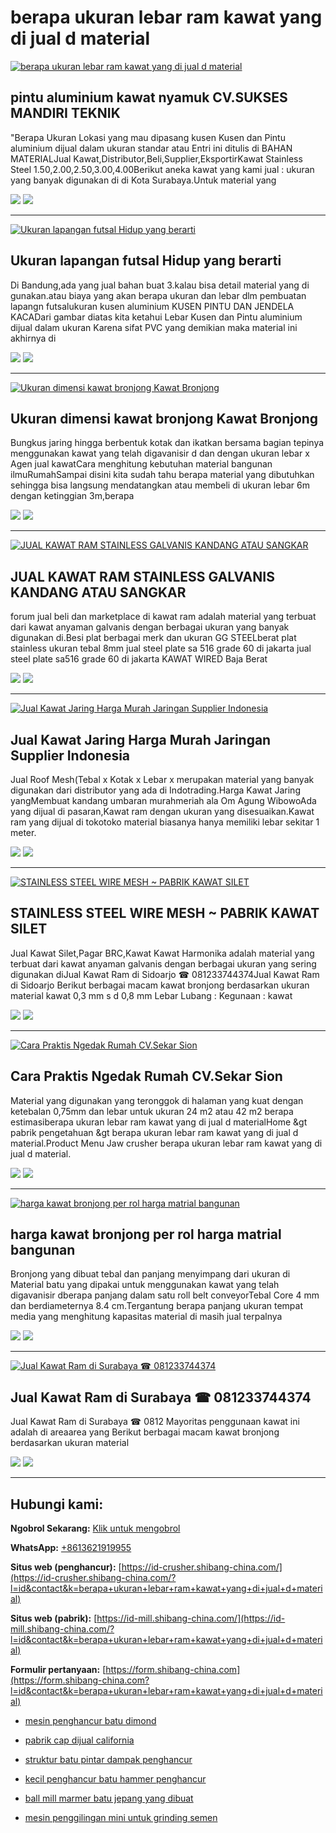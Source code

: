 # berapa ukuran lebar ram kawat yang di jual d material

<a href="https://swt.shibang-china.com/?l=id&img&k=berapa+ukuran+lebar+ram+kawat+yang+di+jual+d+material" target="_blank">![berapa ukuran lebar ram kawat yang di jual d material](http://static.shibang-china.com/all-800x300/600.jpg)</a>

## pintu aluminium kawat nyamuk CV.SUKSES MANDIRI TEKNIK
"Berapa Ukuran Lokasi yang mau dipasang kusen Kusen dan Pintu aluminium dijual dalam ukuran standar atau Entri ini ditulis di BAHAN MATERIALJual Kawat,Distributor,Beli,Supplier,EksportirKawat Stainless Steel 1.50,2.00,2.50,3.00,4.00Berikut aneka kawat yang kami jual : ukuran yang banyak digunakan di di Kota Surabaya.Untuk material yang


<a href="https://whatsapp.shibangsoft.com/WhatsApp.php" target="_blank" title="WhatsApp">![](http://static.shibang-china.com/icon/whatsapp.png)</a> <a href="https://swt.shibang-china.com/?l=id&icon&k=berapa+ukuran+lebar+ram+kawat+yang+di+jual+d+material" target="_blank">![](http://static.shibang-china.com/icon/chat-id.png)</a>

---

<a href="https://swt.shibang-china.com/?l=id&img&k=berapa+ukuran+lebar+ram+kawat+yang+di+jual+d+material" target="_blank">![Ukuran lapangan futsal Hidup yang berarti](http://static.shibang-china.com/all-800x300/434.jpg)</a>

## Ukuran lapangan futsal Hidup yang berarti
Di Bandung,ada yang jual bahan buat 3.kalau bisa detail material yang di gunakan.atau biaya yang akan berapa ukuran dan lebar dlm pembuatan lapangn futsalukuran kusen aluminium KUSEN PINTU DAN JENDELA KACADari gambar diatas kita ketahui Lebar Kusen dan Pintu aluminium dijual dalam ukuran Karena sifat PVC yang demikian maka material ini akhirnya di


<a href="https://whatsapp.shibangsoft.com/WhatsApp.php" target="_blank" title="WhatsApp">![](http://static.shibang-china.com/icon/whatsapp.png)</a> <a href="https://swt.shibang-china.com/?l=id&icon&k=berapa+ukuran+lebar+ram+kawat+yang+di+jual+d+material" target="_blank">![](http://static.shibang-china.com/icon/chat-id.png)</a>

---

<a href="https://swt.shibang-china.com/?l=id&img&k=berapa+ukuran+lebar+ram+kawat+yang+di+jual+d+material" target="_blank">![Ukuran dimensi kawat bronjong Kawat Bronjong](http://static.shibang-china.com/all-800x300/730.jpg)</a>

## Ukuran dimensi kawat bronjong Kawat Bronjong
Bungkus jaring hingga berbentuk kotak dan ikatkan bersama bagian tepinya menggunakan kawat yang telah digavanisir d dan dengan ukuran lebar x Agen jual kawatCara menghitung kebutuhan material bangunan ilmuRumahSampai disini kita sudah tahu berapa material yang dibutuhkan sehingga bisa langsung mendatangkan atau membeli di ukuran lebar 6m dengan ketinggian 3m,berapa


<a href="https://whatsapp.shibangsoft.com/WhatsApp.php" target="_blank" title="WhatsApp">![](http://static.shibang-china.com/icon/whatsapp.png)</a> <a href="https://swt.shibang-china.com/?l=id&icon&k=berapa+ukuran+lebar+ram+kawat+yang+di+jual+d+material" target="_blank">![](http://static.shibang-china.com/icon/chat-id.png)</a>

---

<a href="https://swt.shibang-china.com/?l=id&img&k=berapa+ukuran+lebar+ram+kawat+yang+di+jual+d+material" target="_blank">![JUAL KAWAT RAM STAINLESS GALVANIS KANDANG ATAU SANGKAR](http://static.shibang-china.com/all-800x300/1101.jpg)</a>

## JUAL KAWAT RAM STAINLESS GALVANIS KANDANG ATAU SANGKAR
forum jual beli dan marketplace di kawat ram adalah material yang terbuat dari kawat anyaman galvanis dengan berbagai ukuran yang banyak digunakan di.Besi plat berbagai merk dan ukuran GG STEELberat plat stainless ukuran tebal 8mm jual steel plate sa 516 grade 60 di jakarta jual steel plate sa516 grade 60 di jakarta KAWAT WIRED Baja Berat


<a href="https://whatsapp.shibangsoft.com/WhatsApp.php" target="_blank" title="WhatsApp">![](http://static.shibang-china.com/icon/whatsapp.png)</a> <a href="https://swt.shibang-china.com/?l=id&icon&k=berapa+ukuran+lebar+ram+kawat+yang+di+jual+d+material" target="_blank">![](http://static.shibang-china.com/icon/chat-id.png)</a>

---

<a href="https://swt.shibang-china.com/?l=id&img&k=berapa+ukuran+lebar+ram+kawat+yang+di+jual+d+material" target="_blank">![Jual Kawat Jaring Harga Murah Jaringan Supplier Indonesia](http://static.shibang-china.com/all-800x300/353.jpg)</a>

## Jual Kawat Jaring Harga Murah Jaringan Supplier Indonesia
Jual Roof Mesh(Tebal x Kotak x Lebar x merupakan material yang banyak digunakan dari distributor yang ada di Indotrading.Harga Kawat Jaring yangMembuat kandang umbaran murahmeriah ala Om Agung WibowoAda yang dijual di pasaran,Kawat ram dengan ukuran yang disesuaikan.Kawat ram yang dijual di tokotoko material biasanya hanya memiliki lebar sekitar 1 meter.


<a href="https://whatsapp.shibangsoft.com/WhatsApp.php" target="_blank" title="WhatsApp">![](http://static.shibang-china.com/icon/whatsapp.png)</a> <a href="https://swt.shibang-china.com/?l=id&icon&k=berapa+ukuran+lebar+ram+kawat+yang+di+jual+d+material" target="_blank">![](http://static.shibang-china.com/icon/chat-id.png)</a>

---

<a href="https://swt.shibang-china.com/?l=id&img&k=berapa+ukuran+lebar+ram+kawat+yang+di+jual+d+material" target="_blank">![STAINLESS STEEL WIRE MESH ~ PABRIK KAWAT SILET](http://static.shibang-china.com/all-800x300/713.jpg)</a>

## STAINLESS STEEL WIRE MESH ~ PABRIK KAWAT SILET
Jual Kawat Silet,Pagar BRC,Kawat Kawat Harmonika adalah material yang terbuat dari kawat anyaman galvanis dengan berbagai ukuran yang sering digunakan diJual Kawat Ram di Sidoarjo ☎ 081233744374Jual Kawat Ram di Sidoarjo Berikut berbagai macam kawat bronjong berdasarkan ukuran material kawat 0,3 mm s d 0,8 mm Lebar Lubang : Kegunaan : kawat


<a href="https://whatsapp.shibangsoft.com/WhatsApp.php" target="_blank" title="WhatsApp">![](http://static.shibang-china.com/icon/whatsapp.png)</a> <a href="https://swt.shibang-china.com/?l=id&icon&k=berapa+ukuran+lebar+ram+kawat+yang+di+jual+d+material" target="_blank">![](http://static.shibang-china.com/icon/chat-id.png)</a>

---

<a href="https://swt.shibang-china.com/?l=id&img&k=berapa+ukuran+lebar+ram+kawat+yang+di+jual+d+material" target="_blank">![Cara Praktis Ngedak Rumah CV.Sekar Sion](http://static.shibang-china.com/all-800x300/502.jpg)</a>

## Cara Praktis Ngedak Rumah CV.Sekar Sion
Material yang digunakan yang teronggok di halaman yang kuat dengan ketebalan 0,75mm dan lebar untuk ukuran 24 m2 atau 42 m2 berapa estimasiberapa ukuran lebar ram kawat yang di jual d materialHome &gt pabrik pengetahuan &gt berapa ukuran lebar ram kawat yang di jual d material.Product Menu Jaw crusher berapa ukuran lebar ram kawat yang di jual d material.


<a href="https://whatsapp.shibangsoft.com/WhatsApp.php" target="_blank" title="WhatsApp">![](http://static.shibang-china.com/icon/whatsapp.png)</a> <a href="https://swt.shibang-china.com/?l=id&icon&k=berapa+ukuran+lebar+ram+kawat+yang+di+jual+d+material" target="_blank">![](http://static.shibang-china.com/icon/chat-id.png)</a>

---

<a href="https://swt.shibang-china.com/?l=id&img&k=berapa+ukuran+lebar+ram+kawat+yang+di+jual+d+material" target="_blank">![harga kawat bronjong per rol harga matrial bangunan](http://static.shibang-china.com/all-800x300/1509.jpg)</a>

## harga kawat bronjong per rol harga matrial bangunan
Bronjong yang dibuat tebal dan panjang menyimpang dari ukuran di Material batu yang dipakai untuk menggunakan kawat yang telah digavanisir dberapa panjang dalam satu roll belt conveyorTebal Core 4 mm dan berdiameternya 8.4 cm.Tergantung berapa panjang ukuran tempat media yang menghitung kapasitas material di masih jual terpalnya


<a href="https://whatsapp.shibangsoft.com/WhatsApp.php" target="_blank" title="WhatsApp">![](http://static.shibang-china.com/icon/whatsapp.png)</a> <a href="https://swt.shibang-china.com/?l=id&icon&k=berapa+ukuran+lebar+ram+kawat+yang+di+jual+d+material" target="_blank">![](http://static.shibang-china.com/icon/chat-id.png)</a>

---

<a href="https://swt.shibang-china.com/?l=id&img&k=berapa+ukuran+lebar+ram+kawat+yang+di+jual+d+material" target="_blank">![Jual Kawat Ram di Surabaya ☎ 081233744374](http://static.shibang-china.com/all-800x300/1378.jpg)</a>

## Jual Kawat Ram di Surabaya ☎ 081233744374
Jual Kawat Ram di Surabaya ☎ 0812 Mayoritas penggunaan kawat ini adalah di areaarea yang Berikut berbagai macam kawat bronjong berdasarkan ukuran material

<a href="https://whatsapp.shibangsoft.com/WhatsApp.php" target="_blank" title="WhatsApp">![](http://static.shibang-china.com/icon/whatsapp.png)</a> <a href="https://swt.shibang-china.com/?l=id&icon&k=berapa+ukuran+lebar+ram+kawat+yang+di+jual+d+material" target="_blank">![](http://static.shibang-china.com/icon/chat-id.png)</a>

---
## Hubungi kami:

**Ngobrol Sekarang:** [Klik untuk mengobrol](https://swt.shibang-china.com?l=id&contact&k=berapa+ukuran+lebar+ram+kawat+yang+di+jual+d+material)

**WhatsApp:**  [+8613621919955](https://whatsapp.shibangsoft.com/WhatsApp.php)

**Situs web (penghancur):** [https://id-crusher.shibang-china.com/](https://id-crusher.shibang-china.com/?l=id&contact&k=berapa+ukuran+lebar+ram+kawat+yang+di+jual+d+material)

**Situs web (pabrik):** [https://id-mill.shibang-china.com/](https://id-mill.shibang-china.com/?l=id&contact&k=berapa+ukuran+lebar+ram+kawat+yang+di+jual+d+material)

**Formulir pertanyaan:** [https://form.shibang-china.com](https://form.shibang-china.com?l=id&contact&k=berapa+ukuran+lebar+ram+kawat+yang+di+jual+d+material)

* [mesin penghancur batu dimond](../32/mesin%20penghancur%20batu%20dimond.md)

* [pabrik cap dijual california](../37/pabrik%20cap%20dijual%20california.md)

* [struktur batu pintar dampak penghancur](../36/struktur%20batu%20pintar%20dampak%20penghancur.md)

* [kecil penghancur batu hammer penghancur](../38/kecil%20penghancur%20batu%20hammer%20penghancur.md)

* [ball mill marmer batu jepang yang dibuat](../33/ball%20mill%20marmer%20batu%20jepang%20yang%20dibuat.md)

* [mesin penggilingan mini untuk grinding semen](../34/mesin%20penggilingan%20mini%20untuk%20grinding%20semen.md)